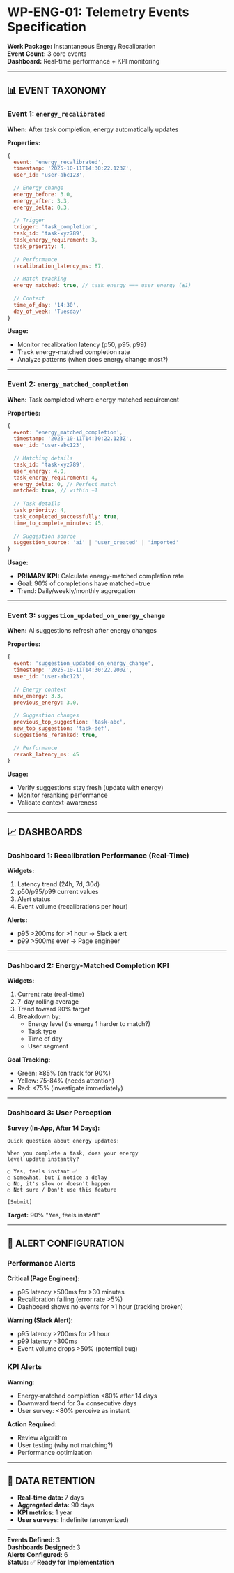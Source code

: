 # WP-ENG-01: Telemetry Events Specification

**Work Package:** Instantaneous Energy Recalibration  
**Event Count:** 3 core events  
**Dashboard:** Real-time performance + KPI monitoring

---

## 📊 EVENT TAXONOMY

### Event 1: `energy_recalibrated`

**When:** After task completion, energy automatically updates

**Properties:**
```javascript
{
  event: 'energy_recalibrated',
  timestamp: '2025-10-11T14:30:22.123Z',
  user_id: 'user-abc123',
  
  // Energy change
  energy_before: 3.0,
  energy_after: 3.3,
  energy_delta: 0.3,
  
  // Trigger
  trigger: 'task_completion',
  task_id: 'task-xyz789',
  task_energy_requirement: 3,
  task_priority: 4,
  
  // Performance
  recalibration_latency_ms: 87,
  
  // Match tracking
  energy_matched: true, // task_energy === user_energy (±1)
  
  // Context
  time_of_day: '14:30',
  day_of_week: 'Tuesday'
}
```

**Usage:**
- Monitor recalibration latency (p50, p95, p99)
- Track energy-matched completion rate
- Analyze patterns (when does energy change most?)

---

### Event 2: `energy_matched_completion`

**When:** Task completed where energy matched requirement

**Properties:**
```javascript
{
  event: 'energy_matched_completion',
  timestamp: '2025-10-11T14:30:22.123Z',
  user_id: 'user-abc123',
  
  // Matching details
  task_id: 'task-xyz789',
  user_energy: 4.0,
  task_energy_requirement: 4,
  energy_delta: 0, // Perfect match
  matched: true, // within ±1
  
  // Task details
  task_priority: 4,
  task_completed_successfully: true,
  time_to_complete_minutes: 45,
  
  // Suggestion source
  suggestion_source: 'ai' | 'user_created' | 'imported'
}
```

**Usage:**
- **PRIMARY KPI:** Calculate energy-matched completion rate
- Goal: 90% of completions have matched=true
- Trend: Daily/weekly/monthly aggregation

---

### Event 3: `suggestion_updated_on_energy_change`

**When:** AI suggestions refresh after energy changes

**Properties:**
```javascript
{
  event: 'suggestion_updated_on_energy_change',
  timestamp: '2025-10-11T14:30:22.200Z',
  user_id: 'user-abc123',
  
  // Energy context
  new_energy: 3.3,
  previous_energy: 3.0,
  
  // Suggestion changes
  previous_top_suggestion: 'task-abc',
  new_top_suggestion: 'task-def',
  suggestions_reranked: true,
  
  // Performance
  rerank_latency_ms: 45
}
```

**Usage:**
- Verify suggestions stay fresh (update with energy)
- Monitor reranking performance
- Validate context-awareness

---

## 📈 DASHBOARDS

### Dashboard 1: Recalibration Performance (Real-Time)

**Widgets:**
1. Latency trend (24h, 7d, 30d)
2. p50/p95/p99 current values
3. Alert status
4. Event volume (recalibrations per hour)

**Alerts:**
- p95 >200ms for >1 hour → Slack alert
- p99 >500ms ever → Page engineer

---

### Dashboard 2: Energy-Matched Completion KPI

**Widgets:**
1. Current rate (real-time)
2. 7-day rolling average
3. Trend toward 90% target
4. Breakdown by:
   - Energy level (is energy 1 harder to match?)
   - Task type
   - Time of day
   - User segment

**Goal Tracking:**
- Green: ≥85% (on track for 90%)
- Yellow: 75-84% (needs attention)
- Red: <75% (investigate immediately)

---

### Dashboard 3: User Perception

**Survey (In-App, After 14 Days):**
```
Quick question about energy updates:

When you complete a task, does your energy 
level update instantly?

○ Yes, feels instant ✅
○ Somewhat, but I notice a delay
○ No, it's slow or doesn't happen
○ Not sure / Don't use this feature

[Submit]
```

**Target:** 90% "Yes, feels instant"

---

## 🔔 ALERT CONFIGURATION

### Performance Alerts

**Critical (Page Engineer):**
- p95 latency >500ms for >30 minutes
- Recalibration failing (error rate >5%)
- Dashboard shows no events for >1 hour (tracking broken)

**Warning (Slack Alert):**
- p95 latency >200ms for >1 hour
- p99 latency >300ms
- Event volume drops >50% (potential bug)

### KPI Alerts

**Warning:**
- Energy-matched completion <80% after 14 days
- Downward trend for 3+ consecutive days
- User survey: <80% perceive as instant

**Action Required:**
- Review algorithm
- User testing (why not matching?)
- Performance optimization

---

## 📝 DATA RETENTION

- **Real-time data:** 7 days
- **Aggregated data:** 90 days
- **KPI metrics:** 1 year
- **User surveys:** Indefinite (anonymized)

---

**Events Defined:** 3  
**Dashboards Designed:** 3  
**Alerts Configured:** 6  
**Status:** ✅ **Ready for Implementation**

